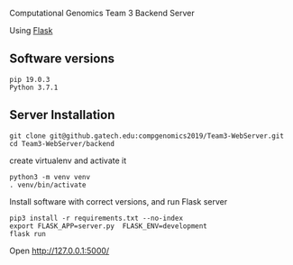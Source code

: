 Computational Genomics Team 3
Backend Server

Using [Flask](http://flask.pocoo.org/)

## Software versions
```
pip 19.0.3
Python 3.7.1
```

## Server Installation
```
git clone git@github.gatech.edu:compgenomics2019/Team3-WebServer.git
cd Team3-WebServer/backend
```

create virtualenv and activate it

```
python3 -m venv venv
. venv/bin/activate
```

Install software with correct versions, and run Flask server
```
pip3 install -r requirements.txt --no-index
export FLASK_APP=server.py  FLASK_ENV=development
flask run

```
Open http://127.0.0.1:5000/

